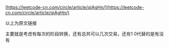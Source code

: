 [https://leetcode-cn.com/circle/article/qiAgHn/](https://leetcode-cn.com/circle/article/qiAgHn/)

以上为原文链接

主要就是考虑有每次的阶段转换，还有总共可以几次交易，还有1 0代替的是有没有

